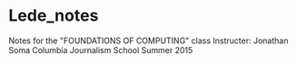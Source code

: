 # Lede_notes
Notes for the "FOUNDATIONS OF COMPUTING" class
Instructer: Jonathan Soma
Columbia Journalism School
Summer 2015

